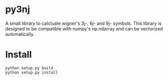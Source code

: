 # py3nj

A small library to calcluate wigner's 3j-, 6j- and 9j- symbols.
This library is designed to be compatible with numpy's np.ndarray and
can be vectorized automatically.

# Install

```
python setup.py build
python setup.py install
```
